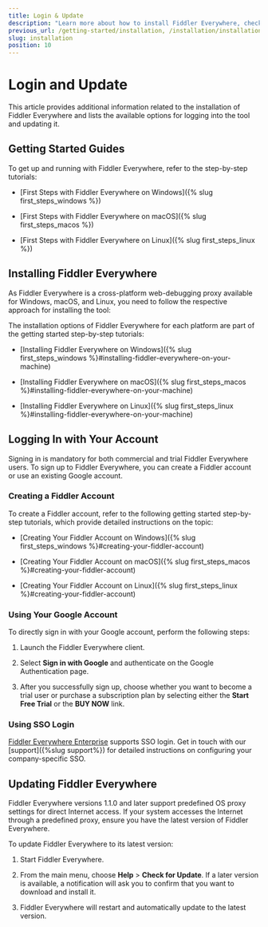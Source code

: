 ```yaml
---
title: Login & Update
description: "Learn more about how to install Fiddler Everywhere, check out the available options for logging into the tool and updating it."
previous_url: /getting-started/installation, /installation/installation-procedure, /get-started/configuration, get-started/installation-procedure, /installation-procedure
slug: installation
position: 10
---
```


# Login and Update

This article provides additional information related to the installation of Fiddler Everywhere and lists the available options for logging into the tool and updating it.


## Getting Started Guides

To get up and running with Fiddler Everywhere, refer to the step-by-step tutorials:

* [First Steps with Fiddler Everywhere on Windows]({% slug first_steps_windows %})

* [First Steps with Fiddler Everywhere on macOS]({% slug first_steps_macos %})

* [First Steps with Fiddler Everywhere on Linux]({% slug first_steps_linux %})


## Installing Fiddler Everywhere

As Fiddler Everywhere is a cross-platform web-debugging proxy available for Windows, macOS, and Linux, you need to follow the respective approach for installing the tool:

The installation options of Fiddler Everywhere for each platform are part of the getting started step-by-step tutorials:

* [Installing Fiddler Everywhere on Windows]({% slug first_steps_windows %}#installing-fiddler-everywhere-on-your-machine)

* [Installing Fiddler Everywhere on macOS]({% slug first_steps_macos %}#installing-fiddler-everywhere-on-your-machine)

* [Installing Fiddler Everywhere on Linux]({% slug first_steps_linux %}#installing-fiddler-everywhere-on-your-machine)


## Logging In with Your Account

Signing in is mandatory for both commercial and trial Fiddler Everywhere users. To sign up to Fiddler Everywhere, you can create a Fiddler account or use an existing Google account.


### Creating a Fiddler Account

To create a Fiddler account, refer to the following getting started step-by-step tutorials, which provide detailed instructions on the topic:

* [Creating Your Fiddler Account on Windows]({% slug first_steps_windows %}#creating-your-fiddler-account)

* [Creating Your Fiddler Account on macOS]({% slug first_steps_macos %}#creating-your-fiddler-account)

* [Creating Your Fiddler Account on Linux]({% slug first_steps_linux %}#creating-your-fiddler-account)


### Using Your Google Account

To directly sign in with your Google account, perform the following steps:

1. Launch the Fiddler Everywhere client.

1. Select **Sign in with Google** and authenticate on the Google Authentication page.

1. After you successfully sign up, choose whether you want to become a trial user or purchase a subscription plan by selecting either the **Start Free Trial** or the **BUY NOW** link.


### Using SSO Login

[Fiddler Everywhere Enterprise](https://www.telerik.com/purchase/fiddler) supports SSO login. Get in touch with our [support]({%slug support%}) for detailed instructions on configuring your company-specific SSO.


## Updating Fiddler Everywhere

Fiddler Everywhere versions 1.1.0 and later support predefined OS proxy settings for direct Internet access. If your system accesses the Internet through a predefined proxy, ensure you have the latest version of Fiddler Everywhere.

To update Fiddler Everywhere to its latest version:

1. Start Fiddler Everywhere.

1. From the main menu, choose **Help** > **Check for Update**. If a later version is available, a notification will ask you to confirm that you want to download and install it.

1. Fiddler Everywhere will restart and automatically update to the latest version.
